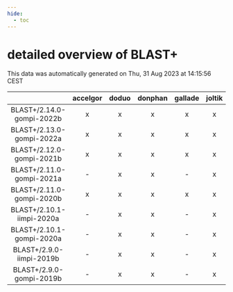 ```yaml
---
hide:
  - toc
---
```


detailed overview of BLAST+
===========================


This data was automatically generated on Thu, 31 Aug 2023 at 14:15:56 CEST  

| |accelgor|doduo|donphan|gallade|joltik|skitty|swalot|victini|
| :---: | :---: | :---: | :---: | :---: | :---: | :---: | :---: | :---: |
|BLAST+/2.14.0-gompi-2022b|x|x|x|x|x|x|x|x|
|BLAST+/2.13.0-gompi-2022a|x|x|x|x|x|x|x|x|
|BLAST+/2.12.0-gompi-2021b|x|x|x|x|x|x|x|x|
|BLAST+/2.11.0-gompi-2021a|-|x|x|-|x|x|x|x|
|BLAST+/2.11.0-gompi-2020b|x|x|x|x|x|x|x|x|
|BLAST+/2.10.1-iimpi-2020a|-|x|x|-|x|x|x|x|
|BLAST+/2.10.1-gompi-2020a|-|x|x|-|x|x|x|x|
|BLAST+/2.9.0-iimpi-2019b|-|x|x|-|x|x|-|x|
|BLAST+/2.9.0-gompi-2019b|-|x|x|-|x|x|x|x|
